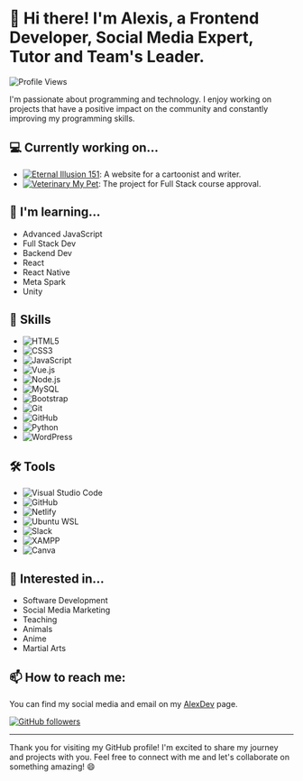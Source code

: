 # 👋 Hi there! I'm Alexis, a Frontend Developer, Social Media Expert, Tutor and Team's Leader.

![Profile Views](https://komarev.com/ghpvc/?username=alexis-ramos-ok&color=green)

I'm passionate about programming and technology. I enjoy working on projects that have a positive impact on the community and constantly improving my programming skills.

## 💻 Currently working on...

- [![Eternal Illusion 151](https://img.shields.io/badge/Eternal%20Illusion%20151-Website-blue)](https://eternal-illusion-151.netlify.app/): A website for a cartoonist and writer.
- [![Veterinary My Pet](https://img.shields.io/badge/Veterinary%20My%20Pet-Project-green)](https://veterinaria-mi-mascota.netlify.app/): The project for Full Stack course approval.

## 🌱 I'm learning...

- Advanced JavaScript
- Full Stack Dev
- Backend Dev
- React
- React Native
- Meta Spark
- Unity

## 💼 Skills

- ![HTML5](https://img.shields.io/badge/HTML5-%23E34F26.svg?style=for-the-badge&logo=html5&logoColor=white)
- ![CSS3](https://img.shields.io/badge/CSS3-%231572B6.svg?style=for-the-badge&logo=css3&logoColor=white)
- ![JavaScript](https://img.shields.io/badge/JavaScript-%23F7DF1E.svg?style=for-the-badge&logo=javascript&logoColor=black)
- ![Vue.js](https://img.shields.io/badge/Vue.js-%234FC08D.svg?style=for-the-badge&logo=vue.js&logoColor=white)
- ![Node.js](https://img.shields.io/badge/Node.js-%2343853D.svg?style=for-the-badge&logo=node.js&logoColor=white)
- ![MySQL](https://img.shields.io/badge/MySQL-%2300f.svg?style=for-the-badge&logo=mysql&logoColor=white)
- ![Bootstrap](https://img.shields.io/badge/Bootstrap-%23563D7C.svg?style=for-the-badge&logo=bootstrap&logoColor=white)
- ![Git](https://img.shields.io/badge/Git-%23F05032.svg?style=for-the-badge&logo=git&logoColor=white)
- ![GitHub](https://img.shields.io/badge/GitHub-%23121011.svg?style=for-the-badge&logo=github&logoColor=white)
- ![Python](https://img.shields.io/badge/Python-%2314354C.svg?style=for-the-badge&logo=python&logoColor=white)
- ![WordPress](https://img.shields.io/badge/WordPress-%23117AC9.svg?style=for-the-badge&logo=wordpress&logoColor=white)

## 🛠️ Tools

- ![Visual Studio Code](https://img.shields.io/badge/Visual%20Studio%20Code-%23007ACC.svg?style=for-the-badge&logo=visual-studio-code&logoColor=white)
- ![GitHub](https://img.shields.io/badge/GitHub-%23121011.svg?style=for-the-badge&logo=github&logoColor=white)
- ![Netlify](https://img.shields.io/badge/Netlify-%23000000.svg?style=for-the-badge&logo=netlify&logoColor=white)
- ![Ubuntu WSL](https://img.shields.io/badge/Ubuntu%20WSL-%231572B6.svg?style=for-the-badge&logo=ubuntu&logoColor=white)
- ![Slack](https://img.shields.io/badge/Slack-%234A154B.svg?style=for-the-badge&logo=slack&logoColor=white)
- ![XAMPP](https://img.shields.io/badge/XAMPP-%23FB7A24.svg?style=for-the-badge&logo=xampp&logoColor=white)
- ![Canva](https://img.shields.io/badge/Canva-%2300C4CC.svg?style=for-the-badge&logo=canva&logoColor=white)

## 💬 Interested in...

- Software Development
- Social Media Marketing
- Teaching
- Animals
- Anime
- Martial Arts

## 📫 How to reach me:

You can find my social media and email on my [AlexDev](https://alex-dev.netlify.app/) page.

[![GitHub followers](https://img.shields.io/github/followers/alexis-ramos-ok?label=Follow&style=social)](https://github.com/alexis-ramos-ok)

---

Thank you for visiting my GitHub profile! I'm excited to share my journey and projects with you. Feel free to connect with me and let's collaborate on something amazing! 😄
